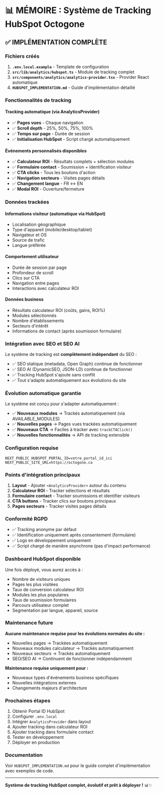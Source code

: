 # 📊 MÉMOIRE : Système de Tracking HubSpot Octogone

## ✅ IMPLÉMENTATION COMPLÈTE

### Fichiers créés
1. **`.env.local.example`** - Template de configuration
2. **`src/lib/analytics/hubspot.ts`** - Module de tracking complet
3. **`src/components/analytics/analytics-provider.tsx`** - Provider React automatique
4. **`HUBSPOT_IMPLEMENTATION.md`** - Guide d'implémentation détaillé

### Fonctionnalités de tracking

#### Tracking automatique (via AnalyticsProvider)
- ✅ **Pages vues** - Chaque navigation
- ✅ **Scroll depth** - 25%, 50%, 75%, 100%
- ✅ **Temps sur page** - Durée de session
- ✅ **Initialisation HubSpot** - Script chargé automatiquement

#### Événements personnalisés disponibles
- ✅ **Calculateur ROI** - Résultats complets + sélection modules
- ✅ **Formulaire contact** - Soumission + identification visiteur
- ✅ **CTA clicks** - Tous les boutons d'action
- ✅ **Navigation secteurs** - Visites pages détails
- ✅ **Changement langue** - FR ↔ EN
- ✅ **Modal ROI** - Ouverture/fermeture

### Données trackées

#### Informations visiteur (automatique via HubSpot)
- Localisation géographique
- Type d'appareil (mobile/desktop/tablet)
- Navigateur et OS
- Source de trafic
- Langue préférée

#### Comportement utilisateur
- Durée de session par page
- Profondeur de scroll
- Clics sur CTA
- Navigation entre pages
- Interactions avec calculateur ROI

#### Données business
- Résultats calculateur ROI (coûts, gains, ROI%)
- Modules sélectionnés
- Nombre d'établissements
- Secteurs d'intérêt
- Informations de contact (après soumission formulaire)

### Intégration avec SEO et SEO AI

Le système de tracking est **complètement indépendant** du SEO :
- ✅ SEO statique (metadata, Open Graph) continue de fonctionner
- ✅ SEO AI (DynamicSEO, JSON-LD) continue de fonctionner
- ✅ Tracking HubSpot s'ajoute sans conflit
- ✅ Tout s'adapte automatiquement aux évolutions du site

### Évolution automatique garantie

Le système est conçu pour s'adapter automatiquement :
- ✅ **Nouveaux modules** → Trackés automatiquement (via AVAILABLE_MODULES)
- ✅ **Nouvelles pages** → Pages vues trackées automatiquement
- ✅ **Nouveaux CTA** → Faciles à tracker avec `trackCTAClick()`
- ✅ **Nouvelles fonctionnalités** → API de tracking extensible

### Configuration requise

```env
NEXT_PUBLIC_HUBSPOT_PORTAL_ID=votre_portal_id_ici
NEXT_PUBLIC_SITE_URL=https://octogone.ca
```

### Points d'intégration principaux

1. **Layout** - Ajouter `<AnalyticsProvider>` autour du contenu
2. **Calculateur ROI** - Tracker sélections et résultats
3. **Formulaire contact** - Tracker soumissions et identifier visiteurs
4. **CTA buttons** - Tracker clics sur boutons principaux
5. **Pages secteurs** - Tracker visites pages détails

### Conformité RGPD

- ✅ Tracking anonyme par défaut
- ✅ Identification uniquement après consentement (formulaire)
- ✅ Logs en développement uniquement
- ✅ Script chargé de manière asynchrone (pas d'impact performance)

### Dashboard HubSpot disponible

Une fois déployé, vous aurez accès à :
- Nombre de visiteurs uniques
- Pages les plus visitées
- Taux de conversion calculateur ROI
- Modules les plus populaires
- Taux de soumission formulaires
- Parcours utilisateur complet
- Segmentation par langue, appareil, source

### Maintenance future

**Aucune maintenance requise pour les évolutions normales du site :**
- Nouvelles pages → Trackées automatiquement
- Nouveaux modules calculateur → Trackés automatiquement
- Nouveaux secteurs → Trackés automatiquement
- SEO/SEO AI → Continuent de fonctionner indépendamment

**Maintenance requise uniquement pour :**
- Nouveaux types d'événements business spécifiques
- Nouvelles intégrations externes
- Changements majeurs d'architecture

### Prochaines étapes

1. Obtenir Portal ID HubSpot
2. Configurer `.env.local`
3. Intégrer `AnalyticsProvider` dans layout
4. Ajouter tracking dans calculateur ROI
5. Ajouter tracking dans formulaire contact
6. Tester en développement
7. Déployer en production

### Documentation

Voir `HUBSPOT_IMPLEMENTATION.md` pour le guide complet d'implémentation avec exemples de code.

---

**Système de tracking HubSpot complet, évolutif et prêt à déployer !** 📊✨
